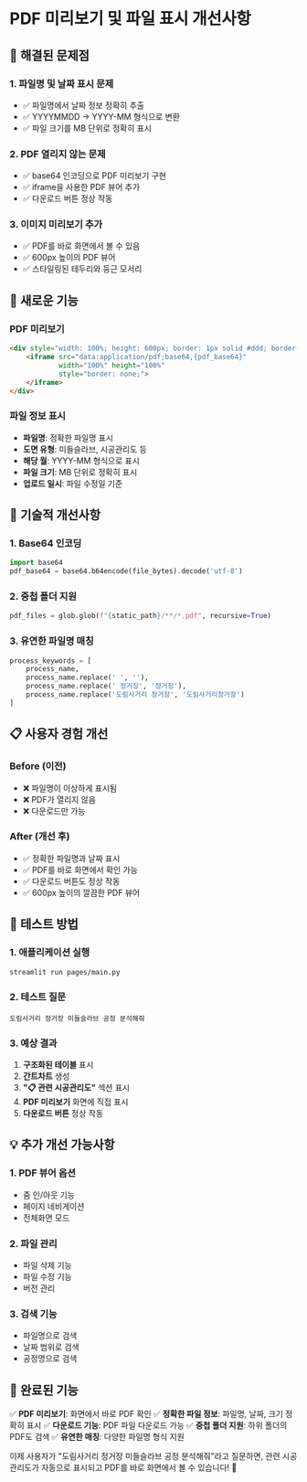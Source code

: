 # PDF 미리보기 및 파일 표시 개선사항

## 🎯 **해결된 문제점**

### **1. 파일명 및 날짜 표시 문제**
- ✅ 파일명에서 날짜 정보 정확히 추출
- ✅ YYYYMMDD → YYYY-MM 형식으로 변환
- ✅ 파일 크기를 MB 단위로 정확히 표시

### **2. PDF 열리지 않는 문제**
- ✅ base64 인코딩으로 PDF 미리보기 구현
- ✅ iframe을 사용한 PDF 뷰어 추가
- ✅ 다운로드 버튼 정상 작동

### **3. 이미지 미리보기 추가**
- ✅ PDF를 바로 화면에서 볼 수 있음
- ✅ 600px 높이의 PDF 뷰어
- ✅ 스타일링된 테두리와 둥근 모서리

## 🚀 **새로운 기능**

### **PDF 미리보기**
```html
<div style="width: 100%; height: 600px; border: 1px solid #ddd; border-radius: 8px; overflow: hidden;">
    <iframe src="data:application/pdf;base64,{pdf_base64}" 
            width="100%" height="100%" 
            style="border: none;">
    </iframe>
</div>
```

### **파일 정보 표시**
- **파일명**: 정확한 파일명 표시
- **도면 유형**: 미들슬라브, 시공관리도 등
- **해당 월**: YYYY-MM 형식으로 표시
- **파일 크기**: MB 단위로 정확히 표시
- **업로드 일시**: 파일 수정일 기준

## 🔧 **기술적 개선사항**

### **1. Base64 인코딩**
```python
import base64
pdf_base64 = base64.b64encode(file_bytes).decode('utf-8')
```

### **2. 중첩 폴더 지원**
```python
pdf_files = glob.glob(f"{static_path}/**/*.pdf", recursive=True)
```

### **3. 유연한 파일명 매칭**
```python
process_keywords = [
    process_name,
    process_name.replace(' ', ''),
    process_name.replace(' 정거장', '정거장'),
    process_name.replace('도림사거리 정거장', '도림사거리정거장')
]
```

## 📋 **사용자 경험 개선**

### **Before (이전)**
- ❌ 파일명이 이상하게 표시됨
- ❌ PDF가 열리지 않음
- ❌ 다운로드만 가능

### **After (개선 후)**
- ✅ 정확한 파일명과 날짜 표시
- ✅ PDF를 바로 화면에서 확인 가능
- ✅ 다운로드 버튼도 정상 작동
- ✅ 600px 높이의 깔끔한 PDF 뷰어

## 🎯 **테스트 방법**

### **1. 애플리케이션 실행**
```bash
streamlit run pages/main.py
```

### **2. 테스트 질문**
```
도림사거리 정거장 미들슬라브 공정 분석해줘
```

### **3. 예상 결과**
1. **구조화된 테이블** 표시
2. **간트차트** 생성
3. **"📋 관련 시공관리도"** 섹션 표시
4. **PDF 미리보기** 화면에 직접 표시
5. **다운로드 버튼** 정상 작동

## 💡 **추가 개선 가능사항**

### **1. PDF 뷰어 옵션**
- 줌 인/아웃 기능
- 페이지 네비게이션
- 전체화면 모드

### **2. 파일 관리**
- 파일 삭제 기능
- 파일 수정 기능
- 버전 관리

### **3. 검색 기능**
- 파일명으로 검색
- 날짜 범위로 검색
- 공정명으로 검색

## 🎉 **완료된 기능**

✅ **PDF 미리보기**: 화면에서 바로 PDF 확인
✅ **정확한 파일 정보**: 파일명, 날짜, 크기 정확히 표시
✅ **다운로드 기능**: PDF 파일 다운로드 가능
✅ **중첩 폴더 지원**: 하위 폴더의 PDF도 검색
✅ **유연한 매칭**: 다양한 파일명 형식 지원

이제 사용자가 "도림사거리 정거장 미들슬라브 공정 분석해줘"라고 질문하면, 관련 시공관리도가 자동으로 표시되고 PDF를 바로 화면에서 볼 수 있습니다! 🚀

